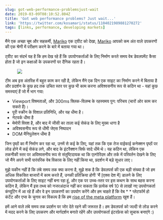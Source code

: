 ```yaml
---
slug: got-web-performance-problemsjust-wait
date: 2019-03-09T08:10:52.804Z
title: 'Got web performance problems? Just wait...'
link: 'https://twitter.com/kosamari/status/1104021989881270272'
tags: [links, performance, developing markets]
---
```

मैंने एक अच्छा चूम और सहकर्मी, [Mariko](https://twitter.com/kosamari) एक ट्वीट को देखा, [Mariko](https://twitter.com/kosamari) आपको कम अंत वाले उपकरणों की एक श्रेणी में परीक्षण करने के बारे में बताया गया था।

ट्वीट का संदर्भ यह है कि हम देख रहे हैं कि उपयोगकर्ताओं के लिए निर्माण करते समय वेब डेवलपमेंट कैसा होता है जो इन कक्षाओं के उपकरणों पर दैनिक रहता है।

<figure>
  <img src="/images/2019-03-09-got-web-performance-problemsjust-wait.jpeg">
</figure>

टीम अब इस अंतरिक्ष में बहुत काम कर रही है, लेकिन मैंने एक दिन एक साइट का निर्माण करने में बिताया है और प्रदर्शन के कुछ हद तक उचित स्तर पर कुछ भी काम करना अविश्वसनीय रूप से कठिन था - यहां कुछ समस्याएं हैं जो मैं भाग गया:

* Viewport विषमताओं, और 300ms क्लिक-विलम्ब के रहस्यमय पुन: परिचय (चारों ओर काम कर सकते हैं)।
* पूरी स्क्रीन के विशाल प्रतिनिधि, और यह धीमा है।
* नेटवर्क धीमा है
* मेमोरी विवश है, और बाद में जीसी का ताला कई सेकंड के लिए मुख्य धागा है
* अविश्वसनीय रूप से धीमी जेएस निष्पादन
* DOM मैनिपुलेशन धीमा है

जिन पृष्ठों का मैं निर्माण कर रहा था, उनमें से कई के लिए, यहां तक कि एक तेज वाईफाई कनेक्शन पृष्ठों पर लोड होने में कई सेकंड लगे, और बाद के इंटरैक्शन सिर्फ सादे धीमे थे। यह कठिन था, लेकिन एक तकनीकी स्तर पर अविश्वसनीय रूप से संतुष्टिदायक था कि एल्गोरिदम और तर्क में परिवर्तन देखने के लिए जो मैंने अपने सभी पारंपरिक वेब विकास के लिए नहीं किया था, प्रदर्शन में बड़े सुधार लाए।

मुझे यकीन नहीं है कि लंबे समय तक क्या करना है, मुझे शक है कि डेवलपर्स की एक बड़ी संख्या है जो हम अधिक विकसित बाजारों में काम करते हैं, उनकी प्रतिक्रिया होगी &#39;मैं [एक्स देश में] डालने के लिए उपयोगकर्ताओं के लिए साइट नहीं बना रहा हूं, और एक पर उच्च-स्तर पर इस कथन के साथ बहस करना कठिन है, लेकिन मैं इस तथ्य को नजरअंदाज नहीं कर सकता कि प्रत्येक वर्ष 10 से लाखों नए उपयोगकर्ता कंप्यूटिंग में आ रहे हैं और वे इन उपकरणों का उपयोग करेंगे और हम चाहते हैं कि वेब * * प्लेटफॉर्म हो कंटेंट और एप्स के चुनाव का विकल्प है कि हम [rise of the meta platform](https://paul.kinlan.me/rise-of-the-meta-platforms/) खुश हैं।

हमें आने वाले लंबे समय तक प्रदर्शन पर जोर देते रहने की जरूरत है। हम डेवलपर्स को जल्दी से लोड करने में मदद करने के लिए उपकरण और मार्गदर्शन बनाते रहेंगे और उपयोगकर्ता इंटरफ़ेस को सुचारू बनाएंगे :)
